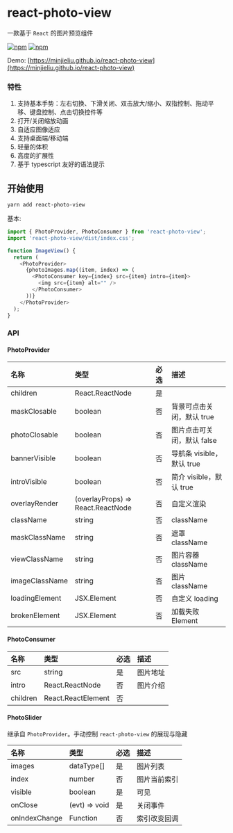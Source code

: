 # react-photo-view

一款基于 `React` 的图片预览组件

[![npm](https://img.shields.io/npm/v/react-photo-view.svg?style=flat-square)](https://www.npmjs.com/package/react-photo-view)
[![npm](https://img.shields.io/npm/dt/react-photo-view.svg?style=flat-square)](https://github.com/MinJieLiu/react-photo-view)

Demo: [https://minjieliu.github.io/react-photo-view](https://minjieliu.github.io/react-photo-view)

### 特性

 1. 支持基本手势：左右切换、下滑关闭、双击放大/缩小、双指控制、拖动平移、键盘控制、点击切换控件等
 1. 打开/关闭缩放动画
 1. 自适应图像适应
 1. 支持桌面端/移动端
 1. 轻量的体积
 1. 高度的扩展性
 1. 基于 typescript 友好的语法提示


## 开始使用

    yarn add react-photo-view

基本:

```js
import { PhotoProvider, PhotoConsumer } from 'react-photo-view';
import 'react-photo-view/dist/index.css';

function ImageView() {
  return (
    <PhotoProvider>
      {photoImages.map((item, index) => (
        <PhotoConsumer key={index} src={item} intro={item}>
          <img src={item} alt="" />
        </PhotoConsumer>
      ))}
    </PhotoProvider>
  );
}
```

### API

#### PhotoProvider

| 名称 | 类型 | 必选 | 描述 |
| :--- | :--- | :--- | :--- |
| children | React.ReactNode | 是 |  |
| maskClosable | boolean | 否 | 背景可点击关闭，默认 true |
| photoClosable | boolean | 否 | 图片点击可关闭，默认 false |
| bannerVisible | boolean | 否 | 导航条 visible，默认 true |
| introVisible | boolean | 否 | 简介 visible，默认 true |
| overlayRender | (overlayProps) => React.ReactNode | 否 | 自定义渲染 |
| className | string | 否 | className |
| maskClassName | string | 否 | 遮罩 className |
| viewClassName | string | 否 | 图片容器 className |
| imageClassName | string | 否 | 图片 className |
| loadingElement | JSX.Element | 否 | 自定义 loading |
| brokenElement | JSX.Element | 否 | 加载失败 Element |

#### PhotoConsumer

| 名称 | 类型 | 必选 | 描述 |
| :--- | :--- | :--- | :--- |
| src | string | 是 | 图片地址 |
| intro | React.ReactNode | 否 | 图片介绍 |
| children | React.ReactElement | 否 |  |

#### PhotoSlider

继承自 `PhotoProvider`。手动控制 `react-photo-view` 的展现与隐藏

| 名称 | 类型 | 必选 | 描述 |
| :--- | :--- | :--- | :--- |
| images | dataType[] | 是 | 图片列表 |
| index | number | 否 | 图片当前索引 |
| visible | boolean | 是 | 可见 |
| onClose | (evt) => void | 是 | 关闭事件 |
| onIndexChange | Function | 否 | 索引改变回调 |
